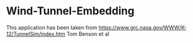 ﻿# Wind-Tunnel-Embedding
This application has been taken from https://www.grc.nasa.gov/WWW/K-12/TunnelSim/index.htm
Tom Benson et al
